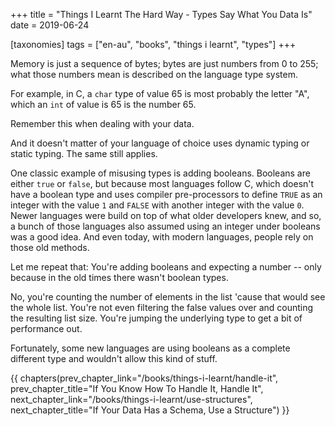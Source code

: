 +++
title = "Things I Learnt The Hard Way - Types Say What You Data Is"
date = 2019-06-24

[taxonomies]
tags = ["en-au", "books", "things i learnt", "types"]
+++

Memory is just a sequence of bytes; bytes are just numbers from 0 to 255; what
those numbers mean is described on the language type system.

<!-- more -->

For example, in C, a `char` type of value 65 is most probably the letter "A",
which an `int` of value is 65 is the number 65.

Remember this when dealing with your data.

And it doesn't matter of your language of choice uses dynamic typing or static
typing. The same still applies.

One classic example of misusing types is adding booleans. Booleans are either
`true` or `false`, but because most languages follow C, which doesn't have a
boolean type and uses compiler pre-processors to define `TRUE` as an integer
with the value `1` and `FALSE` with another integer with the value `0`. Newer
languages were build on top of what older developers knew, and so, a bunch of
those languages also assumed using an integer under booleans was a good idea.
And even today, with modern languages, people rely on those old methods.

Let me repeat that: You're adding booleans and expecting a number -- only
because in the old times there wasn't boolean types.

No, you're counting the number of elements in the list 'cause that would see
the whole list. You're not even filtering the false values over and counting
the resulting list size. You're jumping the underlying type to get a bit of
performance out.

Fortunately, some new languages are using booleans as a complete different
type and wouldn't allow this kind of stuff.

{{ chapters(prev_chapter_link="/books/things-i-learnt/handle-it", prev_chapter_title="If You Know How To Handle It, Handle It", next_chapter_link="/books/things-i-learnt/use-structures", next_chapter_title="If Your Data Has a Schema, Use a Structure") }}
